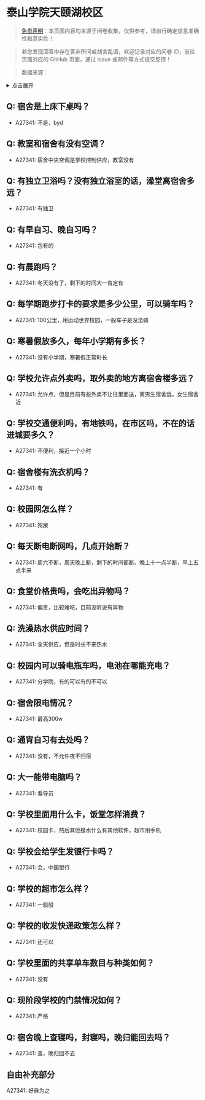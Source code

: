 # 泰山学院天颐湖校区

> [免责声明](https://colleges.chat/#_3)：本页面内容均来源于问卷收集，仅供参考，请自行确定信息准确性和真实性！

> 若您发现回答中存在答非所问或胡言乱语，欢迎记录对应的问卷 ID，前往页面对应的 GitHub 页面，通过 issue 或邮件等方式提交反馈！

> 数据来源：

<details><summary>点击展开</summary>
<ul>
<li>A27341: 匿名 (2024 年 12 月)</li>
</ul>
</details>

## Q: 宿舍是上床下桌吗？

- A27341: 不是，byd

## Q: 教室和宿舍有没有空调？

- A27341: 宿舍中央空调是学校控制供应，教室没有

## Q: 有独立卫浴吗？没有独立浴室的话，澡堂离宿舍多远？

- A27341: 有独卫

## Q: 有早自习、晚自习吗？

- A27341: 包有的

## Q: 有晨跑吗？

- A27341: 冬天没有了，剩下的时间大一肯定有

## Q: 每学期跑步打卡的要求是多少公里，可以骑车吗？

- A27341: 100公里，用运动世界校园，一般车子是没法骑

## Q: 寒暑假放多久，每年小学期有多长？

- A27341: 没有小学期，寒暑假正常时长

## Q: 学校允许点外卖吗，取外卖的地方离宿舍楼多远？

- A27341: 允许点，但是目前有些外卖不让往里面送，离男生宿舍远，女生宿舍近

## Q: 学校交通便利吗，有地铁吗，在市区吗，不在的话进城要多久？

- A27341: 不便利，接近一个小时

## Q: 宿舍楼有洗衣机吗？

- A27341: 有

## Q: 校园网怎么样？

- A27341: 狗屎

## Q: 每天断电断网吗，几点开始断？

- A27341: 周六不断，周天晚上断，剩下的时间都断。晚上十一点半断，早上五点半来

## Q: 食堂价格贵吗，会吃出异物吗？

- A27341: 偏贵，比较难吃，目前没听说有异物

## Q: 洗澡热水供应时间？

- A27341: 全天供应，但是时长不来热水

## Q: 校园内可以骑电瓶车吗，电池在哪能充电？

- A27341: 分学院，有的可以有的不可以

## Q: 宿舍限电情况？

- A27341: 最高300w

## Q: 通宵自习有去处吗？

- A27341: 没有，不允许夜不归宿

## Q: 大一能带电脑吗？

- A27341: 看导员

## Q: 学校里面用什么卡，饭堂怎样消费？

- A27341: 校园卡，然后其他接水什么有其他软件，超市用手机

## Q: 学校会给学生发银行卡吗？

- A27341: 会，中国银行

## Q: 学校的超市怎么样？

- A27341: 一般般

## Q: 学校的收发快递政策怎么样？

- A27341: 还可以

## Q: 学校里面的共享单车数目与种类如何？

- A27341: 没有

## Q: 现阶段学校的门禁情况如何？

- A27341: 严格

## Q: 宿舍晚上查寝吗，封寝吗，晚归能回去吗？

- A27341: 查，晚归回不去

## 自由补充部分

A27341: 好自为之